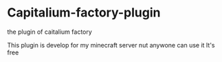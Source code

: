 # Capitalium-factory-plugin
the plugin of caitalium factory

This plugin is develop for my minecraft server nut anywone can use it
It's free
